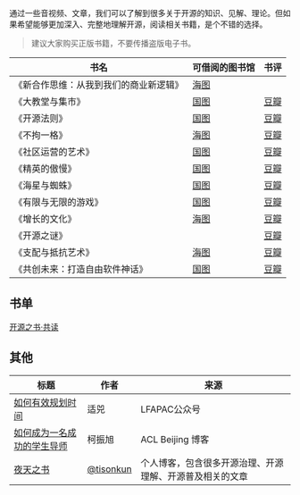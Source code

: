 通过一些音视频、文章，我们可以了解到很多关于开源的知识、见解、理论。但如果希望能够更加深入、完整地理解开源，阅读相关书籍，是个不错的选择。

> 建议大家购买正版书籍，不要传播盗版电子书。

| 书名                  | 可借阅的图书馆                                                                                                                                                                                                                                                                                                                                                                                                                                                                                                           | 书评                                              |
|---------------------|-------------------------------------------------------------------------------------------------------------------------------------------------------------------------------------------------------------------------------------------------------------------------------------------------------------------------------------------------------------------------------------------------------------------------------------------------------------------------------------------------------------------|-------------------------------------------------|
| 《新合作思维：从我到我们的商业新逻辑》 | [海图](http://primo.clcn.net.cn:1701/primo_library/libweb/action/display.do?tabs=detailsTab&ct=display&fn=search&doc=CLCN_ALEPH_CN004074352&indx=1&recIds=CLCN_ALEPH_CN004074352&recIdxs=0&elementId=0&renderMode=poppedOut&displayMode=full&frbrVersion=&vl(57223009UI0)=title&frbg=&&dscnt=0&scp.scps=scope%3A%28HD%29&mode=Basic&vid=HD&srt=rank&tab=default_tab&dum=true&vl(freeText0)=%E4%BB%8E%E6%88%91%E5%88%B0%E6%88%91%E4%BB%AC%E7%9A%84%E5%95%86%E4%B8%9A%E6%96%B0%E9%80%BB%E8%BE%91&dstmp=1641713352432) ||
| 《大教堂与集市》            | [国图](http://find.nlc.cn/search/showDocDetails?docId=-5764973646437829912&dataSource=ucs01&query=%E5%A4%A7%E6%95%99%E5%A0%82%E4%B8%8E%E9%9B%86%E5%B8%82)                                                                                                                                                                                                                                                                                                                                                           | [豆瓣](https://book.douban.com/subject/25881855/) |
| 《开源法则》              | [国图](http://find.nlc.cn/search/showDocDetails?docId=-6131070067175101622&dataSource=ucs01&query=%E5%BC%80%E6%BA%90%E6%B3%95%E5%88%99)                                                                                                                                                                                                                                                                                                                                                                             | [豆瓣](https://book.douban.com/subject/35263552/) |
| 《不拘一格》              | [海图](http://primo.clcn.net.cn:1701/primo_library/libweb/action/display.do?tabs=detailsTab&ct=display&fn=search&doc=CLCN_ALEPH_CN004969708&indx=2&recIds=CLCN_ALEPH_CN004969708&recIdxs=1&elementId=1&renderMode=poppedOut&displayMode=full&frbrVersion=&vl(57223009UI0)=title&frbg=&&dscnt=0&scp.scps=scope%3A%28HD%29&mode=Basic&vid=HD&srt=rank&tab=default_tab&dum=true&vl(freeText0)=%E4%B8%8D%E6%8B%98%E4%B8%80%E6%A0%BC&dstmp=1641714497149)                                                                | [豆瓣](https://book.douban.com/subject/35102294/) |
| 《社区运营的艺术》           | [国图](http://find.nlc.cn/search/showDocDetails?docId=-4491791020951859091&dataSource=ucs01&query=%E7%A4%BE%E5%8C%BA%E8%BF%90%E8%90%A5%E7%9A%84%E8%89%BA%E6%9C%AF)                                                                                                                                                                                                                                                                                                                                                  | [豆瓣](https://book.douban.com/subject/26976995/) |
| 《精英的傲慢》             | [国图](http://find.nlc.cn/search/showDocDetails?docId=-4312135015873846037&dataSource=ucs01&query=%E7%B2%BE%E8%8B%B1%E7%9A%84%E5%82%B2%E6%85%A2)                                                                                                                                                                                                                                                                                                                                                                    | [豆瓣](https://book.douban.com/subject/35586814/) |
| 《海星与蜘蛛》             | [国图](http://find.nlc.cn/search/showDocDetails?docId=1574923584154007493&dataSource=ucs01&query=%E6%B5%B7%E6%98%9F%E4%B8%8E%E8%9C%98%E8%9B%9B)                                                                                                                                                                                                                                                                                                                                                                     | [豆瓣](https://book.douban.com/subject/2983978/)  |
| 《有限与无限的游戏》          | [国图](http://find.nlc.cn/search/showDocDetails?docId=-1395675581501465850&dataSource=ucs01&query=%E6%9C%89%E9%99%90%E4%B8%8E%E6%97%A0%E9%99%90%E7%9A%84%E6%B8%B8%E6%88%8F)                                                                                                                                                                                                                                                                                                                                         | [豆瓣](https://book.douban.com/subject/33438841/) |
| 《增长的文化》             | [海图](http://find.nlc.cn/search/showDocDetails?docId=-6162797880138314178&dataSource=ucs01&query=%E5%A2%9E%E9%95%BF%E7%9A%84%E6%96%87%E5%8C%96)                                                                                                                                                                                                                                                                                                                                                                                                                | [豆瓣](https://book.douban.com/subject/34917768/) |
| 《开源之谜》              |                                                                                                                                                                                                                                                                                                                                                                                                                                                                                                                   | [豆瓣](https://book.douban.com/subject/35716759/) |
|《支配与抵抗艺术》| [海图](http://primo.clcn.net.cn:1701/primo_library/libweb/action/display.do?tabs=detailsTab&ct=display&fn=search&doc=CLCN_ALEPH_CN005057566&indx=1&recIds=CLCN_ALEPH_CN005057566&recIdxs=0&elementId=0&renderMode=poppedOut&displayMode=full&frbrVersion=&vl(57223009UI0)=title&frbg=&&dscnt=0&scp.scps=scope%3A%28HD%29&mode=Basic&vid=HD&srt=rank&tab=default_tab&dum=true&vl(freeText0)=%E6%94%AF%E9%85%8D%E4%B8%8E%E6%8A%B5%E6%8A%97%E7%9A%84%E8%89%BA%E6%9C%AF&dstmp=1644201794309) | [豆瓣](https://book.douban.com/subject/35445082/)|
|《共创未来：打造自由软件神话》| [国图](http://find.nlc.cn/search/showDocDetails?docId=6911219788848429599&dataSource=ucs01&query=%E5%85%B1%E5%88%9B%E6%9C%AA%E6%9D%A5) | [豆瓣](https://book.douban.com/subject/1105751/)|


## 书单

[开源之书·共读](https://shimo.im/docs/lkqUDDblhE0VKXee)

## 其他

| 标题 | 作者 | 来源|
|---|---|---|
| [如何有效规划时间](https://mp.weixin.qq.com/s/Rn_aazxc-Q-G7nqbOsS7-w) | 适兕 | LFAPAC公众号 |
| [如何成为一名成功的学生导师](https://alc-beijing.github.io/alc-site/post/how_to_be_a_successful_mentor/) | 柯振旭 | ACL Beijing 博客 |
| [夜天之书](https://tisonkun.org/) | [@tisonkun](https://github.com/tisonkun) | 个人博客，包含很多开源治理、开源理解、开源普及相关的文章 |
